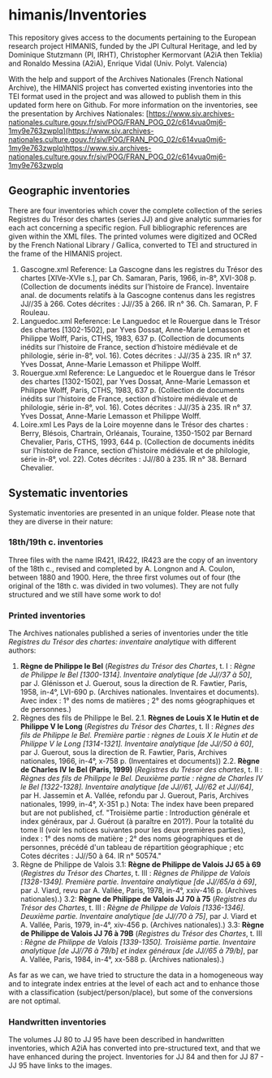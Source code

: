 # himanis/Inventories
This repository gives access to the documents pertaining to the European research project HIMANIS, funded by the JPI Cultural Heritage, and led by Dominique Stutzmann (PI, IRHT), Christopher Kermorvant (A2iA then Teklia) and Ronaldo Messina (A2iA), Enrique Vidal (Univ. Polyt. Valencia)

With the help and support of the Archives Nationales (French National Archive), the HIMANIS project has converted existing inventories into the 
TEI format used in the project and was allowed to publish them in this updated form here on Github.
For more information on the inventories, see the presentation by Archives Nationales: 
[https://www.siv.archives-nationales.culture.gouv.fr/siv/POG/FRAN_POG_02/c614vua0mj6-1my9e763zwplq](https://www.siv.archives-nationales.culture.gouv.fr/siv/POG/FRAN_POG_02/c614vua0mj6-1my9e763zwplq)https://www.siv.archives-nationales.culture.gouv.fr/siv/POG/FRAN_POG_02/c614vua0mj6-1my9e763zwplq

## Geographic inventories
There are four inventories which cover the complete collection of the series Registres du Trésor des chartes (series JJ) and give analytic summaries for each act concerning a specific region. Full bibliographic references are given within the XML files. 
The printed volumes were digitized and OCRed by the French National Library / Gallica, converted to TEI and structured in the frame of the HIMANIS project.

1. Gascogne.xml
Reference: La Gascogne dans les registres du Trésor des chartes [XIVe-XVIe s.], par Ch. Samaran, Paris, 1966, in-8°, XVI-308 p. (Collection de documents inédits sur l’histoire de France). Inventaire anal. de documents relatifs à la Gascogne contenus dans les registres JJ//35 à 266. Cotes décrites : JJ//35 à 266. IR n° 36. Ch. Samaran, P. F Rouleau. 
1. Languedoc.xml
Reference: Le Languedoc et le Rouergue dans le Trésor des chartes [1302-1502], par Yves Dossat, Anne-Marie Lemasson et Philippe Wolff, Paris, CTHS, 1983, 637 p. (Collection de documents inédits sur l’histoire de France, section d’histoire médiévale et de philologie, série in-8°, vol. 16). Cotes décrites : JJ//35 à 235. IR n° 37. Yves Dossat, Anne-Marie Lemasson et Philippe Wolff. 
1. Rouergue.xml
Reference: Le Languedoc et le Rouergue dans le Trésor des chartes [1302-1502], par Yves Dossat, Anne-Marie Lemasson et Philippe Wolff, Paris, CTHS, 1983, 637 p. (Collection de documents inédits sur l’histoire de France, section d’histoire médiévale et de philologie, série in-8°, vol. 16). Cotes décrites : JJ//35 à 235. IR n° 37. Yves Dossat, Anne-Marie Lemasson et Philippe Wolff.
1. Loire.xml
Les Pays de la Loire moyenne dans le Trésor des chartes : Berry, Blésois, Chartrain, Orléanais, Touraine, 1350-1502 par Bernard Chevalier, Paris, CTHS, 1993, 644 p. (Collection de documents inédits sur l’histoire de France, section d’histoire médiévale et de philologie, série in-8°, vol. 22). Cotes décrites : JJ//80 à 235. IR n° 38. Bernard Chevalier. 
  


## Systematic inventories
Systematic inventories are presented in an unique folder. Please note that they are diverse in their nature:

### 18th/19th c. inventories
Three files with the name IR421, IR422, IR423 are the copy of an inventory of the 18th c., 
revised and completed by A. Longnon and A. Coulon, between 1880 and 1900. Here, the three first volumes out of four (the original of the 18th c. was divided in two volumes).
They are not fully structured and we still have some work to do!

### Printed inventories
The Archives nationales published a series of inventories under the title *Registres du Trésor des chartes: inventaire analytique* with different authors: 
  1. **Règne de Philippe le Bel** (*Registres du Trésor des Chartes*, t. I : *Règne de Philippe le Bel [1300-1314]. Inventaire analytique [de JJ//37 à 50]*, par J. Glénisson et J. Guerout, sous la direction de R. Fawtier, Paris, 1958, in-4°, LVI-690 p. (Archives nationales. Inventaires et documents). Avec index : 1° des noms de matières ; 2° des noms géographiques et de personnes.)
  1. Règnes des fils de Philippe le Bel.
  2.1. **Règnes de Louis X le Hutin et de Philippe V le Long** (*Registres du Trésor des Chartes*, t. II : *Règnes des fils de Philippe le Bel. Première partie : règnes de Louis X le Hutin et de Philippe V le Long [1314-1321]. Inventaire analytique [de JJ//50 à 60]*, par J. Guerout, sous la direction de R. Fawtier, Paris, Archives nationales, 1966, in-4°, x-758 p. (Inventaires et documents))
  2.2. **Règne de Charles IV le Bel (Paris, 1999)** (*Registres du Trésor des chartes*, t. II : *Règnes des fils de Philippe le Bel. Deuxième partie : règne de Charles IV le Bel [1322-1328]. Inventaire analytique [de JJ//61, JJ//62 et JJ//64]*, par H. Jassemin et A. Vallée, refondu par J. Guerout, Paris, Archives nationales, 1999, in-4°, X-351 p.)
  Nota: The index have been prepared but are not published, cf. "Troisième partie : Introduction générale et index généraux, par J. Guérout (à paraître en 201?). Pour la totalité du tome II (voir les notices suivantes pour les deux premières parties), index : 1° des noms de matière ; 2° des noms géographiques et de personnes, précédé d'un tableau de répartition géographique ; etc Cotes décrites : JJ//50 à 64. IR n° 50574." 
  1. Règne de Philippe de Valois
  3.1: **Règne de Philippe de Valois JJ 65 à 69** (*Registres du Trésor des Chartes*, t. III : *Règnes de Philippe de Valois [1328-1349]. Première partie. Inventaire analytique [de JJ//65/a à 69]*, par J. Viard, revu par A. Vallée, Paris, 1978, in-4°, xxiv-416 p. (Archives nationales).)
  3.2: **Règne de Philippe de Valois JJ 70 à 75** (*Registres du Trésor des Chartes*, t. III : *Règne de Philippe de Valois [1336-1346]. Deuxième partie. Inventaire analytique [de JJ//70 à 75]*, par J. Viard et A. Vallée, Paris, 1979, in-4°, xiv-456 p. (Archives nationales).)
  3.3: **Règne de Philippe de Valois JJ 76 à 79B** (*Registres du Trésor des Chartes*, t. III : *Règne de Philippe de Valois [1339-1350]. Troisième partie. Inventaire analytique [de JJ//76 à 79/b] et index généraux [de JJ//65 à 79/b]*, par A. Vallée, Paris, 1984, in-4°, xx-588 p. (Archives nationales).)
  
  As far as we can, we have tried to structure the data in a homogeneous way and to integrate index entries at the level of each act and to enhance those with a classification (subject/person/place), but some of the conversions are not optimal.
  
### Handwritten inventories
The volumes JJ 80 to JJ 95 have been described in handwritten inventories, which A2iA has converted into pre-structured text, and that we have enhanced during the project. 
Inventories for JJ 84 and then for JJ 87 - JJ 95 have links to the images. 